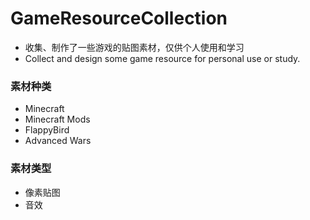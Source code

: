 # GameResourceCollection


* 收集、制作了一些游戏的贴图素材，仅供个人使用和学习
* Collect and design some game resource for personal use or study.

### 素材种类
* Minecraft
* Minecraft Mods
* FlappyBird
* Advanced Wars

### 素材类型
* 像素贴图
* 音效
